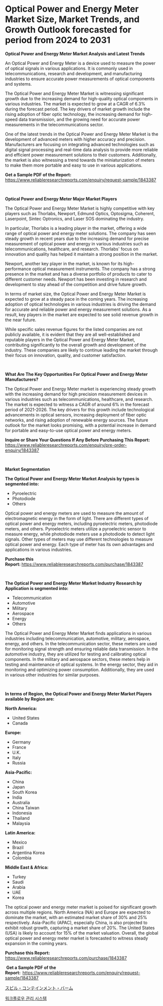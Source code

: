 <p><h1>Optical Power and Energy Meter Market Size, Market Trends, and Growth Outlook forecasted for period from 2024 to 2031</h1></p><p><strong>Optical Power and Energy Meter Market Analysis and Latest Trends</strong></p>
<p><p>An Optical Power and Energy Meter is a device used to measure the power of optical signals in various applications. It is commonly used in telecommunications, research and development, and manufacturing industries to ensure accurate power measurements of optical components and systems.</p><p>The Optical Power and Energy Meter Market is witnessing significant growth due to the increasing demand for high-quality optical components in various industries. The market is expected to grow at a CAGR of 6.3% during the forecast period. The key drivers of market growth include the rising adoption of fiber optic technology, the increasing demand for high-speed data transmission, and the growing need for accurate power measurements in the telecommunications sector.</p><p>One of the latest trends in the Optical Power and Energy Meter Market is the development of advanced meters with higher accuracy and precision. Manufacturers are focusing on integrating advanced technologies such as digital signal processing and real-time data analysis to provide more reliable and efficient power measurement solutions to their customers. Additionally, the market is also witnessing a trend towards the miniaturization of meters to make them more portable and easy to use in various applications.</p></p>
<p><strong>Get a Sample PDF of the Report:&nbsp;</strong> <a href="https://www.reliableresearchreports.com/enquiry/request-sample/1843387">https://www.reliableresearchreports.com/enquiry/request-sample/1843387</a></p>
<p>&nbsp;</p>
<p><strong>Optical Power and Energy Meter Major Market Players</strong></p>
<p><p>The Optical Power and Energy Meter Market is highly competitive with key players such as Thorlabs, Newport, Edmund Optics, Optosigma, Coherent, Laserpoint, Sintec Optronics, and Laser SOS dominating the industry. </p><p>In particular, Thorlabs is a leading player in the market, offering a wide range of optical power and energy meter solutions. The company has seen steady growth in recent years due to the increasing demand for precise measurement of optical power and energy in various industries such as telecommunications, healthcare, and research. Thorlabs' focus on innovation and quality has helped it maintain a strong position in the market.</p><p>Newport, another key player in the market, is known for its high-performance optical measurement instruments. The company has a strong presence in the market and has a diverse portfolio of products to cater to different customer needs. Newport has been investing in research and development to stay ahead of the competition and drive future growth.</p><p>In terms of market size, the Optical Power and Energy Meter Market is expected to grow at a steady pace in the coming years. The increasing adoption of optical technologies in various industries is driving the demand for accurate and reliable power and energy measurement solutions. As a result, key players in the market are expected to see solid revenue growth in the near future.</p><p>While specific sales revenue figures for the listed companies are not publicly available, it is evident that they are all well-established and reputable players in the Optical Power and Energy Meter Market, contributing significantly to the overall growth and development of the industry. These companies are likely to continue leading the market through their focus on innovation, quality, and customer satisfaction.</p></p>
<p>&nbsp;</p>
<p><strong>What Are The Key Opportunities For Optical Power and Energy Meter Manufacturers?</strong></p>
<p><p>The Optical Power and Energy Meter market is experiencing steady growth with the increasing demand for high precision measurement devices in various industries such as telecommunications, healthcare, and research. The market is expected to witness a CAGR of around 6% in the forecast period of 2021-2026. The key drivers for this growth include technological advancements in optical sensors, increasing deployment of fiber optic networks, and rising adoption of renewable energy sources. The future outlook for the market looks promising, with a potential increase in demand for portable and easy-to-use optical power and energy meters.</p></p>
<p><strong>Inquire or Share Your Questions If Any Before Purchasing This Report:</strong> <a href="https://www.reliableresearchreports.com/enquiry/pre-order-enquiry/1843387">https://www.reliableresearchreports.com/enquiry/pre-order-enquiry/1843387</a></p>
<p>&nbsp;</p>
<p><strong>Market Segmentation</strong></p>
<p><strong>The Optical Power and Energy Meter Market Analysis by types is segmented into:</strong></p>
<p><ul><li>Pyroelectric</li><li>Photodiode</li><li>Others</li></ul></p>
<p><p>Optical power and energy meters are used to measure the amount of electromagnetic energy in the form of light. There are different types of optical power and energy meters, including pyroelectric meters, photodiode meters, and others. Pyroelectric meters utilize a pyroelectric sensor to measure energy, while photodiode meters use a photodiode to detect light signals. Other types of meters may use different technologies to measure optical power and energy. Each type of meter has its own advantages and applications in various industries.</p></p>
<p><strong>Purchase this Report:&nbsp;</strong><a href="https://www.reliableresearchreports.com/purchase/1843387">https://www.reliableresearchreports.com/purchase/1843387</a></p>
<p>&nbsp;</p>
<p><strong>The Optical Power and Energy Meter Market Industry Research by Application is segmented into:</strong></p>
<p><ul><li>Telecommunication</li><li>Automotive</li><li>Military</li><li>Aerospace</li><li>Energy</li><li>Others</li></ul></p>
<p><p>The Optical Power and Energy Meter Market finds applications in various industries including telecommunication, automotive, military, aerospace, energy, and others. In the telecommunication sector, these meters are used for monitoring signal strength and ensuring reliable data transmission. In the automotive industry, they are utilized for testing and calibrating optical components. In the military and aerospace sectors, these meters help in testing and maintenance of optical systems. In the energy sector, they aid in monitoring and optimizing power consumption. Additionally, they are used in various other industries for similar purposes.</p></p>
<p>&nbsp;</p>
<p><strong>In terms of Region, the Optical Power and Energy Meter Market Players available by Region are:</strong></p>
<p>
    <p> <strong> North America: </strong>
        <ul>
            <li>United States</li>
            <li>Canada</li>
        </ul>
        </p> 
    <p> <strong> Europe: </strong>
        <ul>
            <li>Germany</li>
            <li>France</li>
            <li>U.K.</li>
            <li>Italy</li>
            <li>Russia</li>
        </ul>
        </p> 
    <p> <strong> Asia-Pacific: </strong>
        <ul>
            <li>China</li>
            <li>Japan</li>
            <li>South Korea</li>
            <li>India</li>
            <li>Australia</li>
            <li>China Taiwan</li>
            <li>Indonesia</li>
            <li>Thailand</li>
            <li>Malaysia</li>
        </ul>
        </p> 
    <p> <strong> Latin America: </strong>
        <ul>
            <li>Mexico</li>
            <li>Brazil</li>
            <li>Argentina Korea</li>
            <li>Colombia</li>
        </ul>
        </p> 
    <p> <strong> Middle East & Africa: </strong>
        <ul>
            <li>Turkey</li>
            <li>Saudi</li>
            <li>Arabia</li>
            <li>UAE</li>
            <li>Korea</li>
        </ul>
    </p>
    </p>
<p><p>The optical power and energy meter market is poised for significant growth across multiple regions. North America (NA) and Europe are expected to dominate the market, with an estimated market share of 30% and 25% respectively. Asia-Pacific (APAC), especially China, is also projected to exhibit robust growth, capturing a market share of 20%. The United States (USA) is likely to account for 15% of the market valuation. Overall, the global optical power and energy meter market is forecasted to witness steady expansion in the coming years.</p></p>
<p><strong>Purchase this Report: </strong><a href="https://www.reliableresearchreports.com/purchase/1843387">https://www.reliableresearchreports.com/purchase/1843387</a></p>
<p>&nbsp;<strong>Get a Sample PDF of the Report:&nbsp;&nbsp;</strong><a href="https://www.reliableresearchreports.com/enquiry/request-sample/1843387">https://www.reliableresearchreports.com/enquiry/request-sample/1843387</a></p>
<p><strong></strong></p>
<p><p><a href="https://github.com/mreklxf44233/Market-Research-Report-List-1/blob/main/748286511738.md">スピル・コンテインメント・バーム</a></p><p><a href="https://github.com/oajzkywllm460/Market-Research-Report-List-1/blob/main/580366710871.md">워크플로우 관리 시스템</a></p></p>